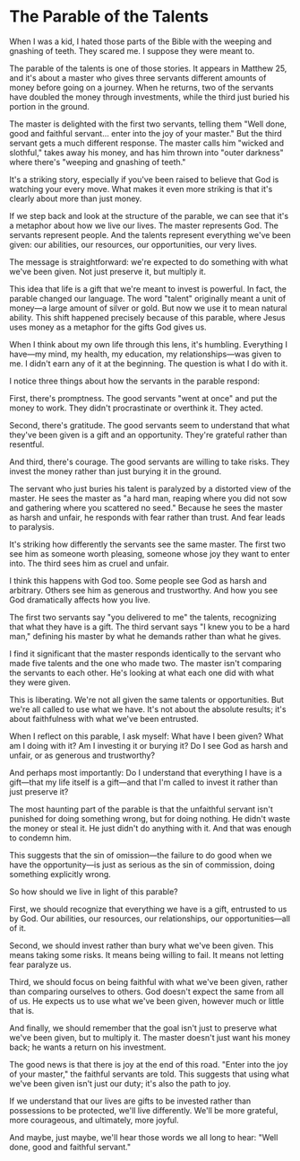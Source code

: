 # The Parable of the Talents

When I was a kid, I hated those parts of the Bible with the weeping and gnashing of teeth. They scared me. I suppose they were meant to.

The parable of the talents is one of those stories. It appears in Matthew 25, and it's about a master who gives three servants different amounts of money before going on a journey. When he returns, two of the servants have doubled the money through investments, while the third just buried his portion in the ground.

The master is delighted with the first two servants, telling them "Well done, good and faithful servant... enter into the joy of your master." But the third servant gets a much different response. The master calls him "wicked and slothful," takes away his money, and has him thrown into "outer darkness" where there's "weeping and gnashing of teeth."

It's a striking story, especially if you've been raised to believe that God is watching your every move. What makes it even more striking is that it's clearly about more than just money.

If we step back and look at the structure of the parable, we can see that it's a metaphor about how we live our lives. The master represents God. The servants represent people. And the talents represent everything we've been given: our abilities, our resources, our opportunities, our very lives.

The message is straightforward: we're expected to do something with what we've been given. Not just preserve it, but multiply it.

This idea that life is a gift that we're meant to invest is powerful. In fact, the parable changed our language. The word "talent" originally meant a unit of money—a large amount of silver or gold. But now we use it to mean natural ability. This shift happened precisely because of this parable, where Jesus uses money as a metaphor for the gifts God gives us.

When I think about my own life through this lens, it's humbling. Everything I have—my mind, my health, my education, my relationships—was given to me. I didn't earn any of it at the beginning. The question is what I do with it.

I notice three things about how the servants in the parable respond:

First, there's promptness. The good servants "went at once" and put the money to work. They didn't procrastinate or overthink it. They acted.

Second, there's gratitude. The good servants seem to understand that what they've been given is a gift and an opportunity. They're grateful rather than resentful.

And third, there's courage. The good servants are willing to take risks. They invest the money rather than just burying it in the ground.

The servant who just buries his talent is paralyzed by a distorted view of the master. He sees the master as "a hard man, reaping where you did not sow and gathering where you scattered no seed." Because he sees the master as harsh and unfair, he responds with fear rather than trust. And fear leads to paralysis.

It's striking how differently the servants see the same master. The first two see him as someone worth pleasing, someone whose joy they want to enter into. The third sees him as cruel and unfair.

I think this happens with God too. Some people see God as harsh and arbitrary. Others see him as generous and trustworthy. And how you see God dramatically affects how you live.

The first two servants say "you delivered to me" the talents, recognizing that what they have is a gift. The third servant says "I knew you to be a hard man," defining his master by what he demands rather than what he gives.

I find it significant that the master responds identically to the servant who made five talents and the one who made two. The master isn't comparing the servants to each other. He's looking at what each one did with what they were given.

This is liberating. We're not all given the same talents or opportunities. But we're all called to use what we have. It's not about the absolute results; it's about faithfulness with what we've been entrusted.

When I reflect on this parable, I ask myself: What have I been given? What am I doing with it? Am I investing it or burying it? Do I see God as harsh and unfair, or as generous and trustworthy?

And perhaps most importantly: Do I understand that everything I have is a gift—that my life itself is a gift—and that I'm called to invest it rather than just preserve it?

The most haunting part of the parable is that the unfaithful servant isn't punished for doing something wrong, but for doing nothing. He didn't waste the money or steal it. He just didn't do anything with it. And that was enough to condemn him.

This suggests that the sin of omission—the failure to do good when we have the opportunity—is just as serious as the sin of commission, doing something explicitly wrong.

So how should we live in light of this parable?

First, we should recognize that everything we have is a gift, entrusted to us by God. Our abilities, our resources, our relationships, our opportunities—all of it.

Second, we should invest rather than bury what we've been given. This means taking some risks. It means being willing to fail. It means not letting fear paralyze us.

Third, we should focus on being faithful with what we've been given, rather than comparing ourselves to others. God doesn't expect the same from all of us. He expects us to use what we've been given, however much or little that is.

And finally, we should remember that the goal isn't just to preserve what we've been given, but to multiply it. The master doesn't just want his money back; he wants a return on his investment.

The good news is that there is joy at the end of this road. "Enter into the joy of your master," the faithful servants are told. This suggests that using what we've been given isn't just our duty; it's also the path to joy.

If we understand that our lives are gifts to be invested rather than possessions to be protected, we'll live differently. We'll be more grateful, more courageous, and ultimately, more joyful.

And maybe, just maybe, we'll hear those words we all long to hear: "Well done, good and faithful servant."
